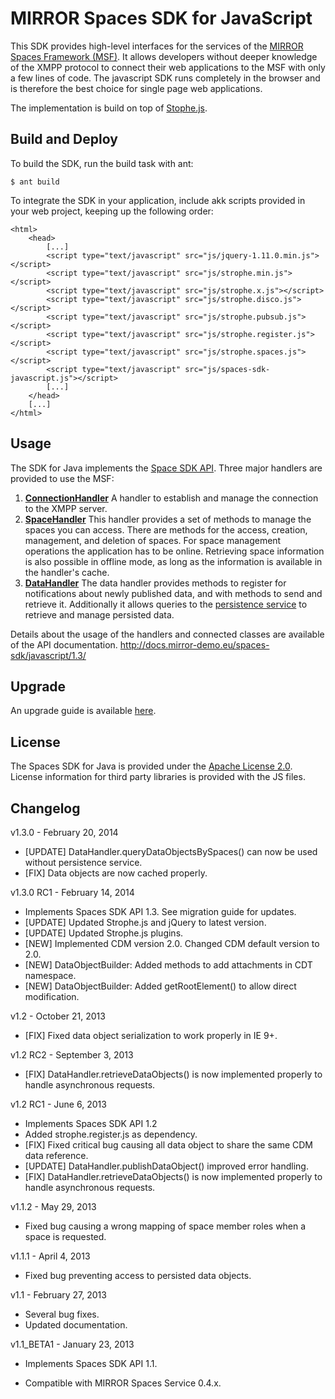 # MIRROR Spaces SDK for JavaScript
This SDK provides high-level interfaces for the services of the [MIRROR Spaces Framework (MSF)][1]. It allows developers without deeper knowledge of the XMPP protocol to connect their web applications to the MSF with only a few lines of code. The javascript SDK runs completely in the browser and is therefore the best choice for single page web applications.

The implementation is build on top of [Stophe.js][2].

## Build and Deploy
To build the SDK, run the build task with ant:

    $ ant build

To integrate the SDK in your application, include akk scripts provided in your web project, keeping up the following order:

    <html>
    	<head>
    		[...]
    		<script type="text/javascript" src="js/jquery-1.11.0.min.js"></script>
    		<script type="text/javascript" src="js/strophe.min.js"></script>
    		<script type="text/javascript" src="js/strophe.x.js"></script>
    		<script type="text/javascript" src="js/strophe.disco.js"></script>
    		<script type="text/javascript" src="js/strophe.pubsub.js"></script>
    		<script type="text/javascript" src="js/strophe.register.js"></script>			
    		<script type="text/javascript" src="js/strophe.spaces.js"></script>
    		<script type="text/javascript" src="js/spaces-sdk-javascript.js"></script>
    		[...]
    	</head>
    	[...]
    </html>


## Usage
The SDK for Java implements the [Space SDK API][3]. Three major handlers are provided to use the MSF:

1. **[ConnectionHandler][4]**
  A handler to establish and manage the connection to the XMPP server.
2. **[SpaceHandler][5]**
  This handler provides a set of methods to manage the spaces you can access. There are methods for the access, creation, management, and deletion of spaces. For space management operations the application has to be online. Retrieving space information is also possible in offline mode, as long as the information is available in the handler's cache. 
3. **[DataHandler][6]**
  The data handler provides methods to register for notifications about newly published data, and with methods to send and retrieve it. Additionally it allows queries to the [persistence service][7] to retrieve and manage persisted data.

Details about the usage of the handlers and connected classes are available of the API documentation.
http://docs.mirror-demo.eu/spaces-sdk/javascript/1.3/

## Upgrade
An upgrade guide is available [here][8].

## License
The Spaces SDK for Java is provided under the [Apache License 2.0][9].
License information for third party libraries is provided with the JS files.

## Changelog
v1.3.0 - February 20, 2014

- [UPDATE] DataHandler.queryDataObjectsBySpaces() can now be used without persistence service.
- [FIX] Data objects are now cached properly.

v1.3.0 RC1 - February 14, 2014

- Implements Spaces SDK API 1.3. See migration guide for updates.
- [UPDATE] Updated Strophe.js and jQuery to latest version.
- [UPDATE] Updated Strophe.js plugins. 
- [NEW] Implemented CDM version 2.0. Changed CDM default version to 2.0.
- [NEW] DataObjectBuilder: Added methods to add attachments in CDT namespace.
- [NEW] DataObjectBuilder: Added getRootElement() to allow direct modification.

v1.2 - October 21, 2013

- [FIX] Fixed data object serialization to work properly in IE 9+.

v1.2 RC2 - September 3, 2013

- [FIX] DataHandler.retrieveDataObjects() is now implemented properly to handle asynchronous requests.

v1.2 RC1 - June 6, 2013

- Implements Spaces SDK API 1.2
- Added strophe.register.js as dependency.
- [FIX] Fixed critical bug causing all data object to share the same CDM data reference.
- [UPDATE] DataHandler.publishDataObject() improved error handling.
- [FIX] DataHandler.retrieveDataObjects() is now implemented properly to handle asynchronous requests.

v1.1.2 - May 29, 2013

- Fixed bug causing a wrong mapping of space member roles when a space is requested.

v1.1.1 - April 4, 2013

- Fixed bug preventing access to persisted data objects.

v1.1 - February 27, 2013

- Several bug fixes.
- Updated documentation.

v1.1_BETA1 - January 23, 2013

- Implements Spaces SDK API 1.1.
- Compatible with MIRROR Spaces Service 0.4.x.


  [1]: https://github.com/MirrorIP
  [2]: http://strophe.im/strophejs/
  [3]: %28https://github.com/MirrorIP/msf-spaces-sdk-api
  [4]: http://docs.mirror-demo.eu/spaces-sdk/javascript/1.3/SpacesSDK.ConnectionHandler.html
  [5]: http://docs.mirror-demo.eu/spaces-sdk/javascript/1.3/SpacesSDK.SpaceHandler.html
  [6]: http://docs.mirror-demo.eu/spaces-sdk/javascript/1.3/SpacesSDK.DataHandler.html
  [7]: https://github.com/MirrorIP/msf-persistence-service
  [8]: https://github.com/MirrorIP/msf-spaces-sdk-javascript/wiki/Upgrade-Guide
  [9]: http://www.apache.org/licenses/LICENSE-2.0.html
